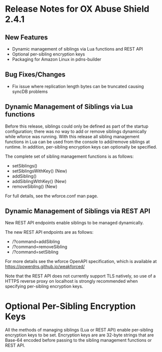 # Release Notes for OX Abuse Shield 2.4.1

## New Features

* Dynamic management of siblings via Lua functions and REST API
* Optional per-sibling encryption keys
* Packaging for Amazon Linux in pdns-builder

## Bug Fixes/Changes

* Fix issue where replication length bytes can be truncated causing syncDB problems

## Dynamic Management of Siblings via Lua functions

Before this release, siblings could only be defined as part of the startup configuration; 
there was no way to add or remove siblings dynamically while wforce was running. With this
release all sibling management functions in Lua can be used from the console to add/remove
siblings at runtime. In addition, per-sibling encryption keys can optionally be specified.

The complete set of sibling management functions is as follows:
* setSiblings()
* setSiblingsWithKey() (New)
* addSibling()
* addSiblingWithKey() (New)
* removeSibling() (New)

For full details, see the wforce.conf man page.

## Dynamic Management of Siblings via REST API

New REST API endpoints enable siblings to be managed dynamically.

The new REST API endpoints are as follows:
* /?command=addSibling
* /?command=removeSibling
* /?command=setSibling

For more details see the wforce OpenAPI specification, which is available at https://powerdns.github.io/weakforced/

Note that the REST API does not currently support TLS natively, so use of a HTTPS reverse proxy on localhost
is strongly recommended when specifying per-sibling encryption keys.

# Optional Per-Sibling Encryption Keys

All the methods of managing siblings (Lua or REST API) enable per-sibling encryption keys to be set.
Encryption keys are are 32-byte strings that are Base-64 encoded before passing to the sibling
management functions or REST API.
